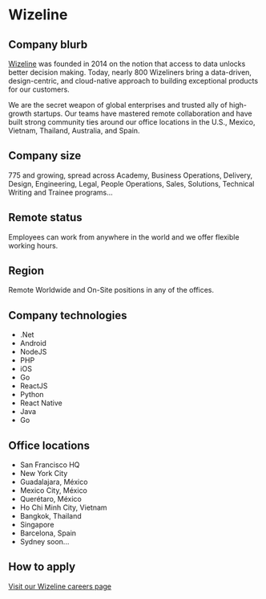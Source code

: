# Wizeline

## Company blurb

[Wizeline](https://www.wizeline.com/) was founded in 2014 on the notion that access to data unlocks better decision making. Today, nearly 800 Wizeliners bring a data-driven, design-centric, and cloud-native approach to building exceptional products for our customers.

We are the secret weapon of global enterprises and trusted ally of high-growth startups. Our teams have mastered remote collaboration and have built strong community ties around our office locations in the U.S., Mexico, Vietnam, Thailand, Australia, and Spain.

## Company size

775 and growing, spread across Academy, Business Operations, Delivery, Design, Engineering, Legal, People Operations, Sales, Solutions, Technical Writing and Trainee programs...

## Remote status

Employees can work from anywhere in the world and we offer flexible working hours.

## Region

Remote Worldwide and On-Site positions in any of the offices.

## Company technologies

- .Net
- Android
- NodeJS
- PHP
- iOS
- Go
- ReactJS
- Python
- React Native
- Java
- Go


## Office locations

- San Francisco HQ
- New York City
- Guadalajara, México
- Mexico City, México
- Querétaro, México
- Ho Chi Minh City, Vietnam
- Bangkok, Thailand
- Singapore
- Barcelona, Spain
- Sydney soon...

## How to apply

[Visit our Wizeline careers page](https://www.wizeline.com/careers/open-roles/)
